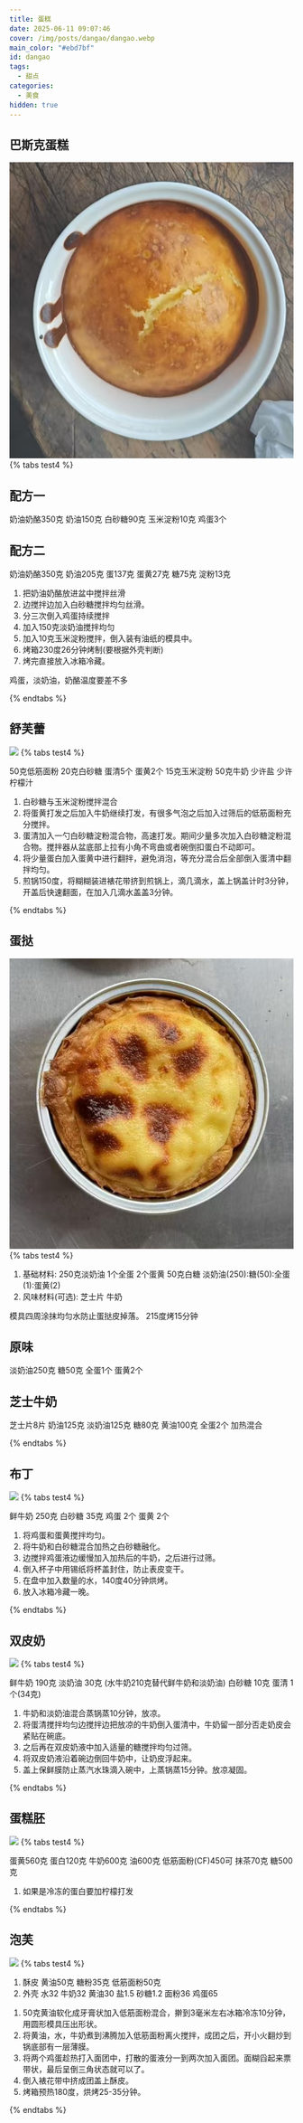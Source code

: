 ```yaml
---
title: 蛋糕
date: 2025-06-11 09:07:46
cover: /img/posts/dangao/dangao.webp
main_color: "#ebd7bf"
id: dangao
tags:
  - 甜点
categories:
  - 美食
hidden: true
---
```

## 巴斯克蛋糕
![](/img/posts/dangao/basike.jpg)
{% tabs test4 %}

<!-- tab 材料 -->
## 配方一
奶油奶酪350克
奶油150克
白砂糖90克
玉米淀粉10克
鸡蛋3个

## 配方二
奶油奶酪350克
奶油205克
蛋137克
蛋黄27克
糖75克
淀粉13克

<!-- endtab -->
<!-- tab 制作 -->
1. 把奶油奶酪放进盆中搅拌丝滑
2. 边搅拌边加入白砂糖搅拌均匀丝滑。
3. 分三次倒入鸡蛋持续搅拌
4. 加入150克淡奶油搅拌均匀
5. 加入10克玉米淀粉搅拌，倒入装有油纸的模具中。
6. 烤箱230度26分钟烤制(要根据外壳判断)
7. 烤完直接放入冰箱冷藏。
<!-- endtab -->
<!-- tab 注意事项 -->
鸡蛋，淡奶油，奶酪温度要差不多
<!-- endtab -->
{% endtabs %}

## 舒芙蕾
![](/img/posts/dangao/.jpg)
{% tabs test4 %}

<!-- tab 材料 -->
50克低筋面粉
20克白砂糖
蛋清5个
蛋黄2个
15克玉米淀粉
50克牛奶
少许盐
少许柠檬汁
<!-- endtab -->

<!-- tab 制作 -->
1. 白砂糖与玉米淀粉搅拌混合
2. 将蛋黄打发之后加入牛奶继续打发，有很多气泡之后加入过筛后的低筋面粉充分搅拌。
3. 蛋清加入一勺白砂糖淀粉混合物，高速打发。期间少量多次加入白砂糖淀粉混合物。搅拌器从盆底部上拉有小角不弯曲或者碗倒扣蛋白不动即可。
4. 将少量蛋白加入蛋黄中进行翻拌，避免消泡，等充分混合后全部倒入蛋清中翻拌均匀。
5. 煎锅150度，将糊糊装进裱花带挤到煎锅上，滴几滴水，盖上锅盖计时3分钟，开盖后快速翻面，在加入几滴水盖盖3分钟。
<!-- endtab -->

<!-- tab 注意事项 -->
<!-- endtab -->
{% endtabs %}

## 蛋挞
![](/img/posts/dangao/danta.jpg)
{% tabs test4 %}

<!-- tab 材料 -->

1. 基础材料: 
250克淡奶油
1个全蛋
2个蛋黄
50克白糖
淡奶油(250):糖(50):全蛋(1):蛋黄(2) 
2. 风味材料(可选):
芝士片
牛奶
<!-- endtab -->

<!-- tab 制作 -->
模具四周涂抹均匀水防止蛋挞皮掉落。
215度烤15分钟
<!-- endtab -->

<!-- tab 风味 -->
## 原味
淡奶油250克
糖50克
全蛋1个
蛋黄2个
## 芝士牛奶
芝士片8片
奶油125克
淡奶油125克
糖80克
黄油100克
全蛋2个
加热混合
<!-- endtab -->

{% endtabs %} 

## 布丁
![](/img/posts/dangao/.jpg)
{% tabs test4 %}

<!-- tab 材料 -->
鲜牛奶 250克
白砂糖 35克
鸡蛋 2个
蛋黄 2个


<!-- endtab -->
<!-- tab 制作 -->

1. 将鸡蛋和蛋黄搅拌均匀。
2. 将牛奶和白砂糖混合加热之白砂糖融化。
3. 边搅拌鸡蛋液边缓慢加入加热后的牛奶，之后进行过筛。
4. 倒入杯子中用锡纸将杯盖封住，防止表皮变干。
5. 在盘中加入数量的水，140度40分钟烘烤。
6. 放入冰箱冷藏一晚。

<!-- endtab -->

<!-- tab 注意事项 -->

<!-- endtab -->

{% endtabs %}

## 双皮奶
![](/img/posts/dangao/.jpg)
{% tabs test4 %}

<!-- tab 材料 -->
鲜牛奶 190克
淡奶油 30克
(水牛奶210克替代鲜牛奶和淡奶油)
白砂糖 10克
蛋清 1个(34克)
<!-- endtab -->
<!-- tab 制作 -->
1. 牛奶和淡奶油混合蒸锅蒸10分钟，放凉。
2. 将蛋清搅拌均匀边搅拌边把放凉的牛奶倒入蛋清中，牛奶留一部分否走奶皮会紧贴在碗底。
3. 之后再在双皮奶液中加入适量的糖搅拌均匀过筛。
4. 将双皮奶液沿着碗边倒回牛奶中，让奶皮浮起来。
5. 盖上保鲜膜防止蒸汽水珠滴入碗中，上蒸锅蒸15分钟。放凉凝固。
<!-- endtab -->

<!-- tab 注意事项 -->

<!-- endtab -->

{% endtabs %}

## 蛋糕胚
![](/img/posts/dangao/.jpg)
{% tabs test4 %}

<!-- tab 材料 -->
蛋黄560克
蛋白120克
牛奶600克
油600克
低筋面粉(CF)450可
抹茶70克
糖500克

<!-- endtab -->
<!-- tab 制作 -->

<!-- endtab -->

<!-- tab 注意事项 -->
1. 如果是冷冻的蛋白要加柠檬打发
<!-- endtab -->

{% endtabs %}


## 泡芙
![](/img/posts/dangao/.jpg)
{% tabs test4 %}

<!-- tab 材料 -->
1. 酥皮
黄油50克
糖粉35克
低筋面粉50克
2. 外壳
水32
牛奶32
黄油30
盐1.5
砂糖1.2
面粉36
鸡蛋65

<!-- endtab -->
<!-- tab 制作 -->
1. 50克黄油软化成牙膏状加入低筋面粉混合，擀到3毫米左右冰箱冷冻10分钟，用圆形模具压出形状。
2. 将黄油，水，牛奶煮到沸腾加入低筋面粉离火搅拌，成团之后，开小火翻炒到锅底部有一层薄膜。
3. 将两个鸡蛋趁热打入面团中，打散的蛋液分一到两次加入面团。面糊舀起来票带状，最后呈倒三角状态就可以了。
4. 倒入裱花带中挤成团盖上酥皮。
5. 烤箱预热180度，烘烤25-35分钟。
<!-- endtab -->

<!-- tab 注意事项 -->

<!-- endtab -->

{% endtabs %}